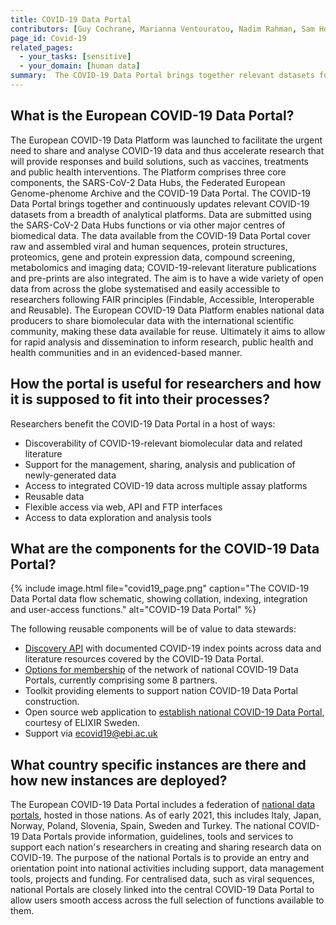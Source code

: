 ```yaml
---
title: COVID-19 Data Portal 
contributors: [Guy Cochrane, Marianna Ventouratou, Nadim Rahman, Sam Holt]
page_id: Covid-19
related_pages: 
  - your_tasks: [sensitive]
  - your_domain: [human data]
summary:  The COVID-19 Data Portal brings together relevant datasets for sharing and analysis in an effort to accelerate coronavirus research. It enables researchers to upload, access and analyse COVID-19 related reference data and specialist datasets.
---
```


## What is the European COVID-19 Data Portal?

The European COVID-19 Data Platform was launched to facilitate the urgent need to share and analyse COVID-19 data and thus accelerate research that will provide responses and build solutions, such as vaccines, treatments and public health interventions. The Platform comprises three core components, the SARS-CoV-2 Data Hubs, the Federated European Genome-phenome Archive and the COVID-19 Data Portal. The COVID-19 Data Portal brings together and continuously updates relevant COVID-19 datasets from a breadth of analytical platforms. Data are submitted using the SARS-CoV-2 Data Hubs functions or via other major centres of biomedical data. The data available from the COVID-19 Data Portal cover raw and assembled viral and human sequences, protein structures, proteomics, gene and protein expression data, compound screening, metabolomics and imaging data; COVID-19-relevant literature publications and pre-prints are also integrated. The aim is to have a wide variety of open data from across the globe systematised and easily accessible to researchers following FAIR principles (Findable, Accessible, Interoperable and Reusable). The European COVID-19 Data Platform enables national data producers to share biomolecular data with the international scientific community, making these data available for reuse. Ultimately it aims to allow for rapid analysis and dissemination to inform research, public health and health communities and in an evidenced-based manner.

## How the portal is useful for researchers and how it is supposed to fit into their processes?

Researchers benefit the COVID-19 Data Portal in a host of ways:
- Discoverability of COVID-19-relevant biomolecular data and related literature
- Support for the management, sharing, analysis and publication of newly-generated data 
- Access to integrated COVID-19 data across multiple assay platforms
- Reusable data
- Flexible access via web, API and FTP interfaces
- Access to data exploration and analysis tools

## What are the components for the COVID-19 Data Portal?

{% include image.html file="covid19_page.png" caption="The COVID-19 Data Portal data flow schematic, showing collation, indexing, integration and user-access functions." alt="COVID-19 Data Portal" %}

The following reusable components will be of value to data stewards:
- [Discovery API](https://www.covid19dataportal.org/api-documentation) with documented COVID-19 index points across data and literature resources covered by the COVID-19 Data Portal.
- [Options for membership](https://www.covid19dataportal.org/partners) of the network of national COVID-19 Data Portals, currently comprising some 8 partners.
- Toolkit providing elements to support nation COVID-19 Data Portal construction.
- Open source web application to [establish national COVID-19 Data Portal](https://github.com/ScilifelabDataCentre/covid-portal), courtesy of ELIXIR Sweden. 
- Support via ecovid19@ebi.ac.uk

## What country specific instances are there and how new instances are deployed?

The European COVID-19 Data Portal includes a federation of [national data portals](https://www.covid19dataportal.org/partners), hosted in those nations. As of early 2021, this includes Italy, Japan, Norway, Poland, Slovenia, Spain, Sweden and Turkey. The national COVID-19 Data Portals provide information, guidelines, tools and services to support each nation's researchers in creating and sharing research data on COVID-19. The purpose of the national Portals is to provide an entry and orientation point into national activities including support, data management tools, projects and funding. For centralised data, such as viral sequences, national Portals are closely linked into the central COVID-19 Data Portal to allow users smooth access across the full selection of functions available to them.

